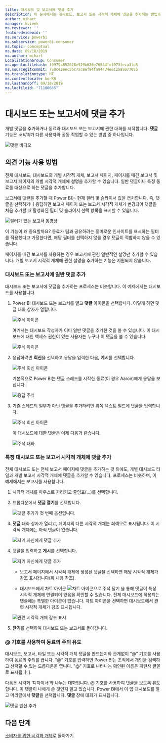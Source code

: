 ```yaml
---
title: 대시보드 및 보고서에 댓글 추가
description: 이 문서에서는 대시보드, 보고서 또는 시각적 개체에 댓글을 추가하는 방법과 댓글을 사용하여 공동 작업자와 대화하는 방법을 보여 줍니다.
author: mihart
manager: kvivek
ms.reviewer: ''
featuredvideoid: ''
ms.service: powerbi
ms.subservice: powerbi-consumer
ms.topic: conceptual
ms.date: 09/18/2019
ms.author: mihart
LocalizationGroup: Consumer
ms.openlocfilehash: f9979a852028e929b626e76534fef073feca3fd8
ms.sourcegitcommit: 7a0ce2eec5bc7ac8ef94fa94434ee12a9a07705b
ms.translationtype: HT
ms.contentlocale: ko-KR
ms.lasthandoff: 09/18/2019
ms.locfileid: "71100665"
---
```

# <a name="add-comments-to-a-dashboard-or-report"></a>대시보드 또는 보고서에 댓글 추가
개별 댓글을 추가하거나 동료와 대시보드 또는 보고서에 관한 대화를 시작합니다. **댓글** 기능은 *소비자*가 다른 사용자와 공동 작업할 수 있는 방법 중 하나입니다. 

![댓글 비디오](media/end-user-comment/comment.gif)

## <a name="how-to-use-the-comments-feature"></a>의견 기능 사용 방법
전체 대시보드, 대시보드의 개별 시각적 개체, 보고서 페이지, 페이지를 매긴 보고서 및 보고서 페이지의 개별 시각적 개체에 설명을 추가할 수 있습니다. 일반 댓글이나 특정 동료를 대상으로 하는 댓글을 추가합니다.  

보고서에 댓글을 추가할 때 Power BI는 현재 필터 및 슬라이서 값을 캡처합니다. 즉, 댓글을 선택하거나 응답하면 보고서 페이지 또는 보고서 시각적 개체가 변경되어 댓글을 처음 추가할 때 활성화된 필터 및 슬라이서 선택 항목을 표시할 수 있습니다.  

![필터가 있는 보고서 동영상](media/end-user-comment/power-bi-comment.gif)

이 기능이 왜 중요할까요? 동료가 팀과 공유하려는 흥미로운 인사이트를 표시하는 필터를 적용했다고 가정한다면, 해당 필터를 선택하지 않을 경우 댓글이 적합하지 않을 수 있습니다.

페이지를 매긴 보고서를 사용하는 경우 보고서에 관한 일반적인 설명만 추가할 수 있습니다.  개별 보고서 시각적 개체에 관한 설명을 추가하는 기능은 지원되지 않습니다.

### <a name="add-a-general-comment-to-a-dashboard-or-report"></a>대시보드 또는 보고서에 일반 댓글 추가
대시보드 또는 보고서에 댓글을 추가하는 프로세스는 비슷합니다.  이 예제에서는 대시보드를 사용합니다. 

1. Power BI 대시보드 또는 보고서를 열고 **댓글** 아이콘을 선택합니다. 이렇게 하면 댓글 대화 상자가 열립니다.

    ![주석 아이콘](media/end-user-comment/power-bi-comment-menu.png)

    여기서는 대시보드 작성자가 이미 일반 댓글을 추가한 것을 볼 수 있습니다.  이 대시보드에 대한 액세스 권한이 있는 사용자는 누구나 이 댓글을 볼 수 있습니다.

    ![주석 아이콘](media/end-user-comment/power-bi-first-comments.png)

2. 응답하려면 **회신**을 선택하고 응답을 입력한 다음, **게시**를 선택합니다.  

    ![주석 회신 아이콘](media/end-user-comment/power-bi-comment-reply.png)

    기본적으로 Power BI는 댓글 스레드를 시작한 동료(이 경우 Aaron)에게 응답을 보냅니다. 

    ![응답 주석](media/end-user-comment/power-bi-respond.png)

 3. 기존 스레드의 일부가 아닌 댓글을 추가하려면 위쪽 텍스트 필드에 댓글을 입력합니다.

    ![주석 회신 아이콘](media/end-user-comment/power-bi-new-comments.png)

    이 대시보드에 대한 댓글은 이제 다음과 같습니다.

    ![주석 대화](media/end-user-comment/power-bi-conversation.png)

### <a name="add-a-comment-to-a-specific-dashboard-or-report-visual"></a>특정 대시보드 또는 보고서 시각적 개체에 댓글 추가
전체 대시보드 또는 전체 보고서 페이지에 댓글을 추가하는 것 외에도, 개별 대시보드 타일과 개별 보고서 시각적 개체에 댓글을 추가할 수 있습니다. 프로세스는 비슷하며, 이 예제에서는 보고서를 사용합니다.

1. 시각적 개체를 마우스로 가리키고 줄임표(...)를 선택합니다.    
2. 드롭다운에서 **댓글 열기**를 선택합니다.

    ![댓글 추가가 첫 번째 옵션입니다.](media/end-user-comment/power-bi-report-comment.png)  

3.  **댓글** 대화 상자가 열리고, 페이지의 다른 시각적 개체는 회색으로 표시됩니다. 이 시각적 개체에는 아직 댓글이 없습니다. 

    ![자기 자신에게 댓글 추가](media/end-user-comment/power-bi-comment-column.png)  

4. 댓글을 입력하고 **게시**를 선택합니다.

    ![자기 자신에게 댓글 추가](media/end-user-comment/power-bi-comment-logistics.png)  

    - 보고서 페이지에서 시각적 개체에 생성된 댓글을 선택하면 해당 시각적 개체가 강조 표시됩니다(위 내용 참조).

    - 대시보드에서 차트 아이콘 ![차트 아이콘으로 주석 달기](media/end-user-comment/power-bi-comment-chart-icon.png) 을 통해 댓글이 특정 시각적 개체에 연결되어 있음을 확인할 수 있습니다. 전체 대시보드에 적용되는 댓글에는 특별한 아이콘이 없습니다. 차트 아이콘을 선택하면 대시보드에서 관련 시각적 개체가 강조 표시됩니다.
    

    ![관련 시각적 개체 강조 표시](media/end-user-comment/power-bi-highlight.png)

5. **닫기**를 선택하여 대시보드 또는 보고서로 돌아갑니다.

### <a name="get-your-colleagues-attention-by-using-the--sign"></a>@ 기호를 사용하여 동료의 주의 유도
대시보드, 보고서, 타일 또는 시각적 개체 댓글을 만드는지와 관계없이 “\@” 기호를 사용하여 동료의 주의를 끕니다.  “\@” 기호를 입력하면 Power BI는 조직에서 개인을 검색하고 선택할 수 있는 드롭다운을 엽니다. "\@" 기호로 나타나는 확인된 이름은 파란색 글꼴로 표시됩니다. 

다음은 시각화 ‘디자이너’와 나누는 대화입니다.  @ 기호를 사용하여 댓글을 보도록 유도합니다. 이 댓글이 나에게 쓴 것인지 알고 있습니다. Power BI에서 이 앱 대시보드를 열고 머리글에서 **댓글**을 선택합니다. **댓글** 창에 대화가 표시됩니다.

![댓글 멘션 추가](media/end-user-comment/power-bi-comment-convo.png)  



## <a name="next-steps"></a>다음 단계
[소비자를 위한 시각화 개체](end-user-visualizations.md)로 돌아가기    
<!--[Select a visualization to open a report](end-user-open-report.md)-->
